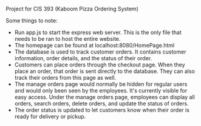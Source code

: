 Project for CIS 393 (Kaboom Pizza Ordering System)

Some things to note:
- Run app.js to start the express web server. This is the only file that needs to be ran to host the entire website.
- The homepage can be found at localhost:8080/HomePage.html
- The database is used to track customer orders. It contains customer information, order details, and the status of their order.
- Customers can place orders through the checkout page. When they place an order, that order is sent directly to the database. They can also track their orders from this page as well.
- The manage orders page would normally be hidden for regular users and would only been seen by the employees. It's currently visible for easy access. Under the manage orders page, employees can display all orders, search orders, delete orders, and update the status of orders. 
- The order status is updated to let customers know when their order is ready for delivery or pickup.
